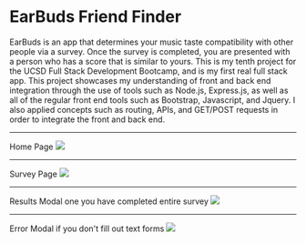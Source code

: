 # EarBuds Friend Finder

EarBuds is an app that determines your music taste compatibility with other people via a survey. Once the survey is completed, you are presented with a person who has a score that is similar to yours. This is my tenth project for the UCSD Full Stack Development Bootcamp, and is my first real full stack app. This project showcases my understanding of front and back end integration through the use of tools such as Node.js, Express.js, as well as all of the regular front end tools such as Bootstrap, Javascript, and Jquery. I also applied concepts such as routing, APIs, and GET/POST requests in order to integrate the front and back end.

- - -

Home Page
![](https://i.imgur.com/Qrq2jSY.png)

- - -

Survey Page
![](https://i.imgur.com/ulxGmk7.png)

- - -

Results Modal one you have completed entire survey
![](https://i.imgur.com/6Ar99tf.jpg)

- - -

Error Modal if you don't fill out text forms
![](https://i.imgur.com/mcfF8OS.png)


